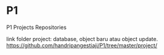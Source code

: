 # P1
P1 Projects Repositories

link folder project:
database, object baru atau object update.
https://github.com/handripangestiaji/P1/tree/master/project/

